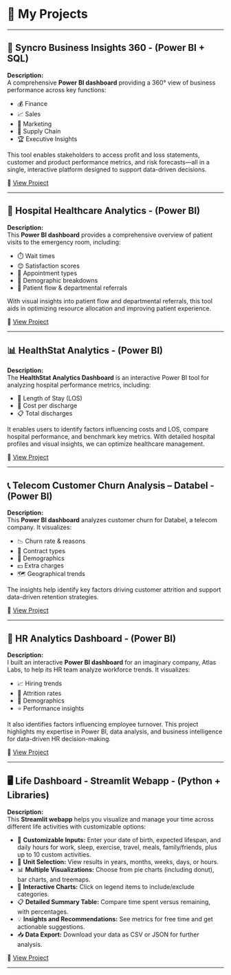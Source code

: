 # 🚀 My Projects

---

## 🏢 **Syncro Business Insights 360 - (Power BI + SQL)**

**Description:**  
A comprehensive **Power BI dashboard** providing a 360° view of business performance across key functions:

- 💰 Finance
- 📈 Sales
- 📣 Marketing
- 🚚 Supply Chain
- 🏆 Executive Insights

This tool enables stakeholders to access profit and loss statements, customer and product performance metrics, and risk forecasts—all in a single, interactive platform designed to support data-driven decisions.

🔗 [View Project](https://app.powerbi.com/view?r=eyJrIjoiYmMwNjkxYTgtNDM4MS00YWZjLWJkYzEtYjYyNzkxM2NmNGNmIiwidCI6ImRmODY3OWNkLWE4MGUtNDVkOC05OWFjLWM4M2VkN2ZmOTVhMCJ9)

---

## 🏥 **Hospital Healthcare Analytics - (Power BI)**

**Description:**  
This **Power BI dashboard** provides a comprehensive overview of patient visits to the emergency room, including:

- ⏱️ Wait times
- 😊 Satisfaction scores
- 📅 Appointment types
- 👥 Demographic breakdowns
- 🔄 Patient flow & departmental referrals

With visual insights into patient flow and departmental referrals, this tool aids in optimizing resource allocation and improving patient experience.

🔗 [View Project](https://app.powerbi.com/view?r=eyJrIjoiNzNhNGNlYTItOTk1OS00ZWQwLWE5MTQtODIzNjQ3MDRmYjM2IiwidCI6ImRmODY3OWNkLWE4MGUtNDVkOC05OWFjLWM4M2VkN2ZmOTVhMCJ9)

---

## 📊 **HealthStat Analytics - (Power BI)**

**Description:**  
The **HealthStat Analytics Dashboard** is an interactive Power BI tool for analyzing hospital performance metrics, including:

- 🏥 Length of Stay (LOS)
- 💸 Cost per discharge
- 📋 Total discharges

It enables users to identify factors influencing costs and LOS, compare hospital performance, and benchmark key metrics. With detailed hospital profiles and visual insights, we can optimize healthcare management.

🔗 [View Project](https://app.powerbi.com/view?r=eyJrIjoiODM2MjBiMTMtNTdmNC00ODk1LWI0ZGQtZDAyZGZkYzgzNTlhIiwidCI6ImRmODY3OWNkLWE4MGUtNDVkOC05OWFjLWM4M2VkN2ZmOTVhMCJ9)

---

## 📞 **Telecom Customer Churn Analysis – Databel - (Power BI)**

**Description:**  
This **Power BI dashboard** analyzes customer churn for Databel, a telecom company. It visualizes:

- 📉 Churn rate & reasons
- 📃 Contract types
- 👤 Demographics
- 💵 Extra charges
- 🗺️ Geographical trends

The insights help identify key factors driving customer attrition and support data-driven retention strategies.

🔗 [View Project](https://app.powerbi.com/view?r=eyJrIjoiNzlkOGFkMTMtZTNkMy00OTUyLTk0ZjgtNzY1ZGViNzc0OGQ0IiwidCI6ImRmODY3OWNkLWE4MGUtNDVkOC05OWFjLWM4M2VkN2ZmOTVhMCJ9)

---

## 👔 **HR Analytics Dashboard - (Power BI)**

**Description:**  
I built an interactive **Power BI dashboard** for an imaginary company, Atlas Labs, to help its HR team analyze workforce trends. It visualizes:

- 📈 Hiring trends
- 🔄 Attrition rates
- 👥 Demographics
- ⭐ Performance insights

It also identifies factors influencing employee turnover. This project highlights my expertise in Power BI, data analysis, and business intelligence for data-driven HR decision-making.

🔗 [View Project](https://app.powerbi.com/view?r=eyJrIjoiMGViMmQxZmUtYzNhZS00MTlkLTk4MDMtODQyNDBhZGU4ZmM2IiwidCI6ImRmODY3OWNkLWE4MGUtNDVkOC05OWFjLWM4M2VkN2ZmOTVhMCJ9)

---

## 🖥️ **Life Dashboard - Streamlit Webapp - (Python + Libraries)**

**Description:**  
This **Streamlit webapp** helps you visualize and manage your time across different life activities with customizable options:

- 🔧 **Customizable Inputs:** Enter your date of birth, expected lifespan, and daily hours for work, sleep, exercise, travel, meals, family/friends, plus up to 10 custom activities.
- 🔢 **Unit Selection:** View results in years, months, weeks, days, or hours.
- 📊 **Multiple Visualizations:** Choose from pie charts (including donut), bar charts, and treemaps.
- 🎯 **Interactive Charts:** Click on legend items to include/exclude categories.
- 📋 **Detailed Summary Table:** Compare time spent versus remaining, with percentages.
- 💡 **Insights and Recommendations:** See metrics for free time and get actionable suggestions.
- 📥 **Data Export:** Download your data as CSV or JSON for further analysis.

🔗 [View Project](https://lifedashboardapppy-jf2tc6rey4gm2ie5uq7dfl.streamlit.app/)

---
